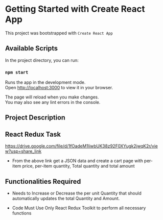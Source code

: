 # Getting Started with Create React App

This project was bootstrapped with `Create React App`

## Available Scripts

In the project directory, you can run:

### `npm start`

Runs the app in the development mode.\
Open [http://localhost:3000](http://localhost:3000) to view it in your browser.

The page will reload when you make changes.\
You may also see any lint errors in the console.

## Project Description

## React Redux Task

https://drive.google.com/file/d/1fOadeM1liwbUK38z92F0XYugk2jwqK2r/view?usp=share_link

- From the above link get a JSON data and create a cart page with per-item price, per-item quantity,
Total quantity and total amount

## Functionalities Required

- Needs to Increase or Decrease the per unit Quantity that should automatically updates the total Quantity and Amount.

- Code Must Use Only React Redux Toolkit  to perform all necessary functions
